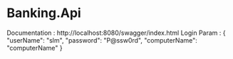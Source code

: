 # Banking.Api
Documentation : http://localhost:8080/swagger/index.html
Login Param :
{
  "userName": "slm",
  "password": "P@ssw0rd",
  "computerName": "computerName"
}
